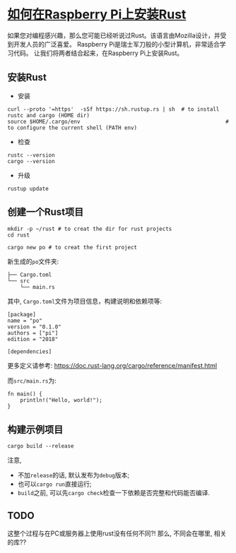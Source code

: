 # [如何在Raspberry Pi上安装Rust](https://www.makeuseof.com/tag/getting-started-rust-raspberry-pi/)

如果您对编程感兴趣，那么您可能已经听说过Rust。该语言由Mozilla设计，并受到开发人员的广泛喜爱。
Raspberry Pi是瑞士军刀般的小型计算机，非常适合学习代码。
让我们将两者结合起来，在Raspberry Pi上安装Rust。

## 安装Rust
- 安装
```
curl --proto '=https'  -sSf https://sh.rustup.rs | sh  # to install rustc and cargo (HOME dir)
source $HOME/.cargo/env                                              # to configure the current shell (PATH env)
```

- 检查
```
rustc --version
cargo --version
```

- 升级
```
rustup update
```

## 创建一个Rust项目
```
mkdir -p ~/rust # to creat the dir for rust projects
cd rust

cargo new po # to creat the first project
```

新生成的`po`文件夹:
```
├── Cargo.toml
└── src
    └── main.rs
```

其中, `Cargo.toml`文件为项目信息，构建说明和依赖项等:
```
[package]
name = "po"
version = "0.1.0"
authors = ["pi"]
edition = "2018"

[dependencies]
```

更多定义请参考: https://doc.rust-lang.org/cargo/reference/manifest.html

而`src/main.rs`为:
```
fn main() {
    println!("Hello, world!");
}
```

## 构建示例项目
```
cargo build --release
```

注意,
- 不加`release`的话, 默认发布为`debug`版本;
- 也可以`cargo run`直接运行;
- `build`之前, 可以先`cargo check`检查一下依赖是否完整和代码能否编译.

## TODO
这整个过程与在PC或服务器上使用rust没有任何不同?!
那么, 不同会在哪里, 相关的库??
